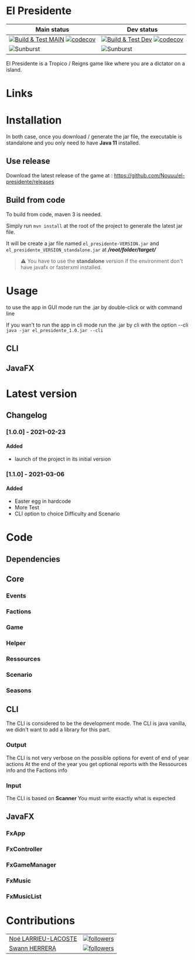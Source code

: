 # El Presidente

| Main status                                                  | Dev status                                                   |
| ------------------------------------------------------------ | ------------------------------------------------------------ |
| [![Build & Test MAIN](https://github.com/Nouuu/el-presidente/actions/workflows/maven.yml/badge.svg)](https://github.com/Nouuu/el-presidente/actions/workflows/maven.yml) [![codecov](https://codecov.io/gh/Nouuu/el-presidente/branch/main/graph/badge.svg?token=MV0CMTYZ2R)](https://app.codecov.io/gh/Nouuu/el-presidente/branch/main/) | [![Build & Test Dev](https://github.com/Nouuu/el-presidente/actions/workflows/main.yml/badge.svg)](https://github.com/Nouuu/el-presidente/actions/workflows/main.yml) [![codecov](https://codecov.io/gh/Nouuu/el-presidente/branch/dev/graph/badge.svg?token=MV0CMTYZ2R)](https://app.codecov.io/gh/Nouuu/el-presidente/branch/dev/) |
| ![Sunburst](https://codecov.io/gh/Nouuu/el-presidente/branch/main/graphs/sunburst.svg?token=MV0CMTYZ2R) | ![Sunburst](https://codecov.io/gh/Nouuu/el-presidente/branch/dev/graphs/sunburst.svg?token=MV0CMTYZ2R) |

El Presidente is a Tropico / Reigns game like where you are a dictator on a island.

# Links

# Installation

In both case, once you download / generate the jar file, the executable is standalone and you only need to have **Java 11** installed.

## Use release

Download the latest release of the game at : https://github.com/Nouuu/el-presidente/releases

## Build from code

To build from code, maven 3 is needed.

Simply run `mvn install` at the root of the project to generate the latest jar file.

It will be create a jar file named `el_presidente-VERSION.jar` and `el_presidente_VERSION_standalone.jar` at ***/root/folder/target/***

> :warning: You have to use the **standalone** version if the environment don't have javafx or fasterxml installed.

# Usage
to use the app in GUI mode run the .jar by double-click or with command line

If you wan't to run the app in cli mode run the .jar by cli with the option --cli
`java -jar el_presidente_1.0.jar --cli`

## CLI

## JavaFX

# Latest version

## Changelog
### [1.0.0] - 2021-02-23
#### Added
- launch of the project in its initial version

### [1.1.0] - 2021-03-06
#### Added
- Easter egg in hardcode
- More Test
- CLI option to choice Difficulty and Scenario 

# Code

## Dependencies

## Core

### Events

### Factions

### Game

### Helper

### Ressources

### Scenario

### Seasons

## CLI
The CLI is considered to be the development mode.
The CLI is java vanilla, we didn't want to add a library for this part.

### Output
The CLI is not very verbose on the possible options for event of end of year actions
At the end of the year you get optional reports with the Ressources info and the Factions info

### Input
The CLI is based on **Scanner** You must write exactly what is expected

## JavaFX

### FxApp

### FxController

### FxGameManager

### FxMusic

### FxMusicList

# Contributions

|                                                  |                                                              |
| ------------------------------------------------ | ------------------------------------------------------------ |
| [Noé LARRIEU-LACOSTE](https://github.com/Nouuu)  | [![followers](https://img.shields.io/github/followers/nouuu)]((https://github.com/Nouuu)) |
| [Swann HERRERA](https://github.com/SwannHERRERA) | [![followers](https://img.shields.io/github/followers/SwannHERRERA)](https://github.com/SwannHERRERA) |
